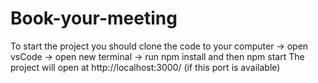 # Book-your-meeting

To start the project you should clone the code to your computer -> open vsCode -> open new terminal -> run npm install and then npm start
The project will open at http://localhost:3000/ (if this port is available) 
